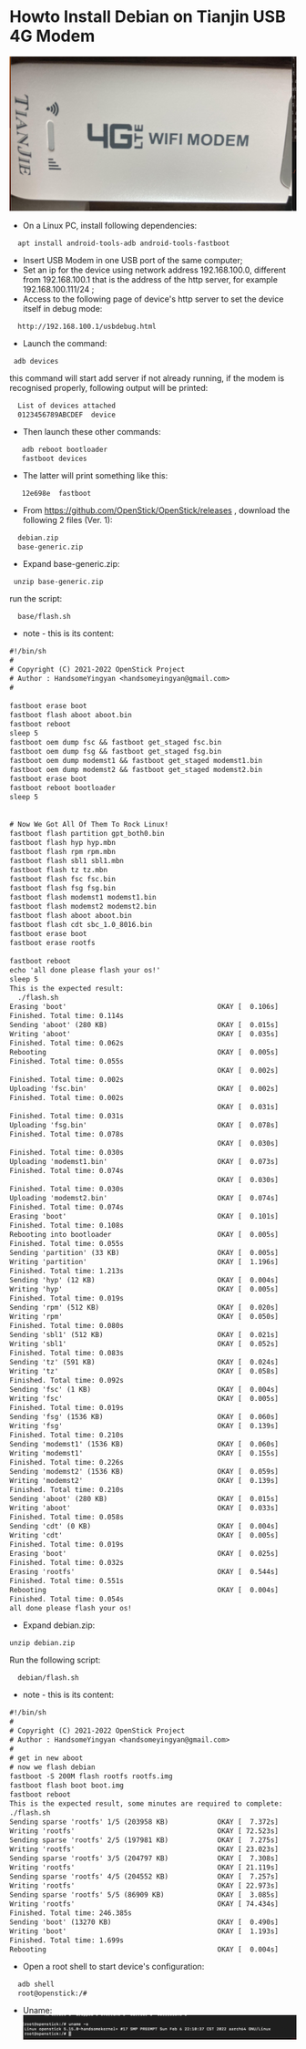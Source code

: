 Howto Install Debian on Tianjin USB 4G Modem
============================================

![alt text](./images/modem4g.png "Modem image")

* On a Linux PC, install following dependencies:
```shell
  apt install android-tools-adb android-tools-fastboot 
```
* Insert USB Modem in one USB port of the same computer;
* Set an ip for the device using network address 192.168.100.0, different from 192.168.100.1 that is the address of the http server, for example 192.168.100.111/24 ;
* Access to the following page of device's http server to set the device itself in debug mode:
```shell
  http://192.168.100.1/usbdebug.html 
```
* Launch the command:
```shell
 adb devices 
```
   this command will start add server if not already running, if the modem is recognised properly, following output will be printed:
```shell
  List of devices attached
  0123456789ABCDEF	device
```
* Then launch these other commands:
```shell
   adb reboot bootloader
   fastboot devices
```
* The latter will print something like this:
```shell
   12e698e	fastboot
```
* From https://github.com/OpenStick/OpenStick/releases , download the following 2 files (Ver. 1):
```shell
  debian.zip
  base-generic.zip
```
* Expand base-generic.zip:
```shell
 unzip base-generic.zip
```
run the script:
```shell
  base/flash.sh
```
* note - this is its content:
```shell
#!/bin/sh
# 
# Copyright (C) 2021-2022 OpenStick Project
# Author : HandsomeYingyan <handsomeyingyan@gmail.com>
#

fastboot erase boot
fastboot flash aboot aboot.bin
fastboot reboot
sleep 5
fastboot oem dump fsc && fastboot get_staged fsc.bin
fastboot oem dump fsg && fastboot get_staged fsg.bin
fastboot oem dump modemst1 && fastboot get_staged modemst1.bin
fastboot oem dump modemst2 && fastboot get_staged modemst2.bin
fastboot erase boot
fastboot reboot bootloader
sleep 5


# Now We Got All Of Them To Rock Linux!
fastboot flash partition gpt_both0.bin
fastboot flash hyp hyp.mbn
fastboot flash rpm rpm.mbn
fastboot flash sbl1 sbl1.mbn
fastboot flash tz tz.mbn
fastboot flash fsc fsc.bin
fastboot flash fsg fsg.bin
fastboot flash modemst1 modemst1.bin
fastboot flash modemst2 modemst2.bin
fastboot flash aboot aboot.bin
fastboot flash cdt sbc_1.0_8016.bin
fastboot erase boot
fastboot erase rootfs

fastboot reboot
echo 'all done please flash your os!'
sleep 5
This is the expected result:
  ./flash.sh 
Erasing 'boot'                                     OKAY [  0.106s]
Finished. Total time: 0.114s
Sending 'aboot' (280 KB)                           OKAY [  0.015s]
Writing 'aboot'                                    OKAY [  0.035s]
Finished. Total time: 0.062s
Rebooting                                          OKAY [  0.005s]
Finished. Total time: 0.055s
                                                   OKAY [  0.002s]
Finished. Total time: 0.002s
Uploading 'fsc.bin'                                OKAY [  0.002s]
Finished. Total time: 0.002s
                                                   OKAY [  0.031s]
Finished. Total time: 0.031s
Uploading 'fsg.bin'                                OKAY [  0.078s]
Finished. Total time: 0.078s
                                                   OKAY [  0.030s]
Finished. Total time: 0.030s
Uploading 'modemst1.bin'                           OKAY [  0.073s]
Finished. Total time: 0.074s
                                                   OKAY [  0.030s]
Finished. Total time: 0.030s
Uploading 'modemst2.bin'                           OKAY [  0.074s]
Finished. Total time: 0.074s
Erasing 'boot'                                     OKAY [  0.101s]
Finished. Total time: 0.108s
Rebooting into bootloader                          OKAY [  0.005s]
Finished. Total time: 0.055s
Sending 'partition' (33 KB)                        OKAY [  0.005s]
Writing 'partition'                                OKAY [  1.196s]
Finished. Total time: 1.213s
Sending 'hyp' (12 KB)                              OKAY [  0.004s]
Writing 'hyp'                                      OKAY [  0.005s]
Finished. Total time: 0.019s
Sending 'rpm' (512 KB)                             OKAY [  0.020s]
Writing 'rpm'                                      OKAY [  0.050s]
Finished. Total time: 0.080s
Sending 'sbl1' (512 KB)                            OKAY [  0.021s]
Writing 'sbl1'                                     OKAY [  0.052s]
Finished. Total time: 0.083s
Sending 'tz' (591 KB)                              OKAY [  0.024s]
Writing 'tz'                                       OKAY [  0.058s]
Finished. Total time: 0.092s
Sending 'fsc' (1 KB)                               OKAY [  0.004s]
Writing 'fsc'                                      OKAY [  0.005s]
Finished. Total time: 0.019s
Sending 'fsg' (1536 KB)                            OKAY [  0.060s]
Writing 'fsg'                                      OKAY [  0.139s]
Finished. Total time: 0.210s
Sending 'modemst1' (1536 KB)                       OKAY [  0.060s]
Writing 'modemst1'                                 OKAY [  0.155s]
Finished. Total time: 0.226s
Sending 'modemst2' (1536 KB)                       OKAY [  0.059s]
Writing 'modemst2'                                 OKAY [  0.139s]
Finished. Total time: 0.210s
Sending 'aboot' (280 KB)                           OKAY [  0.015s]
Writing 'aboot'                                    OKAY [  0.033s]
Finished. Total time: 0.058s
Sending 'cdt' (0 KB)                               OKAY [  0.004s]
Writing 'cdt'                                      OKAY [  0.005s]
Finished. Total time: 0.019s
Erasing 'boot'                                     OKAY [  0.025s]
Finished. Total time: 0.032s
Erasing 'rootfs'                                   OKAY [  0.544s]
Finished. Total time: 0.551s
Rebooting                                          OKAY [  0.004s]
Finished. Total time: 0.054s
all done please flash your os!
```
* Expand debian.zip:
```shell
unzip debian.zip
```
Run the following script:
```shell
  debian/flash.sh
```
* note - this is its content:
```shell
#!/bin/sh
# 
# Copyright (C) 2021-2022 OpenStick Project
# Author : HandsomeYingyan <handsomeyingyan@gmail.com>
#
# get in new aboot
# now we flash debian
fastboot -S 200M flash rootfs rootfs.img
fastboot flash boot boot.img
fastboot reboot
This is the expected result, some minutes are required to complete:
./flash.sh
Sending sparse 'rootfs' 1/5 (203958 KB)            OKAY [  7.372s]
Writing 'rootfs'                                   OKAY [ 72.523s]
Sending sparse 'rootfs' 2/5 (197981 KB)            OKAY [  7.275s]
Writing 'rootfs'                                   OKAY [ 23.023s]
Sending sparse 'rootfs' 3/5 (204797 KB)            OKAY [  7.308s]
Writing 'rootfs'                                   OKAY [ 21.119s]
Sending sparse 'rootfs' 4/5 (204552 KB)            OKAY [  7.257s]
Writing 'rootfs'                                   OKAY [ 22.973s]
Sending sparse 'rootfs' 5/5 (86909 KB)             OKAY [  3.085s]
Writing 'rootfs'                                   OKAY [ 74.434s]
Finished. Total time: 246.385s
Sending 'boot' (13270 KB)                          OKAY [  0.490s]
Writing 'boot'                                     OKAY [  1.193s]
Finished. Total time: 1.699s
Rebooting                                          OKAY [  0.004s]
```
* Open a root shell to start device's configuration:
```shell
  adb shell
  root@openstick:/# 
```
* Uname:
![alt text](./images/uname.png "uname")

